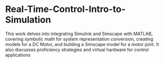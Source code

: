 # Real-Time-Control-Intro-to-Simulation
This work delves into integrating Simulink and Simscape with MATLAB, covering symbolic math for system representation conversion, creating models for a DC Motor, and building a Simscape model for a motor joint. It also discusses proficiency strategies and virtual hardware for control applications
